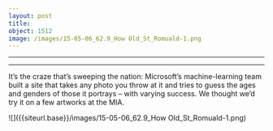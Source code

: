 ```yaml
---
layout: post
title: 
object: 1512
image: /images/15-05-06_62.9_How Old_St_Romuald-1.png
---
```

****

****

It’s the craze that’s sweeping the nation: Microsoft’s machine-learning team built a site that takes any photo you throw at it and tries to guess the ages and genders of those it portrays – with varying success. We thought we’d try it on a few artworks at the MIA.

![]({{siteurl.base}}/images/15-05-06_62.9_How Old_St_Romuald-1.png)
